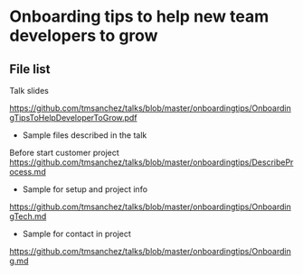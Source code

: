 # Onboarding tips to help new team developers to grow

## File list

Talk slides

https://github.com/tmsanchez/talks/blob/master/onboardingtips/OnboardingTipsToHelpDeveloperToGrow.pdf

- Sample files described in the talk

Before start customer project
https://github.com/tmsanchez/talks/blob/master/onboardingtips/DescribeProcess.md

- Sample for setup and project info

https://github.com/tmsanchez/talks/blob/master/onboardingtips/OnboardingTech.md

- Sample for contact in project

https://github.com/tmsanchez/talks/blob/master/onboardingtips/Onboarding.md
